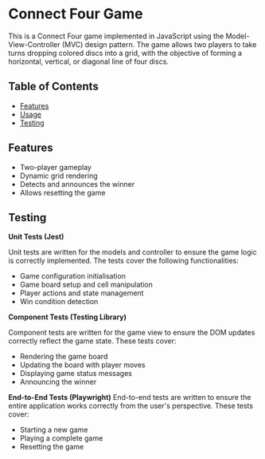 # Connect Four Game

This is a Connect Four game implemented in JavaScript using the Model-View-Controller (MVC) design pattern. The game allows two players to take turns dropping colored discs into a grid, with the objective of forming a horizontal, vertical, or diagonal line of four discs.

## Table of Contents

- [Features](#features)
- [Usage](#usage)
- [Testing](#testing)
## Features

- Two-player gameplay
- Dynamic grid rendering
- Detects and announces the winner
- Allows resetting the game

## Testing

**Unit Tests (Jest)**

Unit tests are written for the models and controller to ensure the game logic is correctly implemented. The tests cover the following functionalities:

- Game configuration initialisation
- Game board setup and cell manipulation
- Player actions and state management
- Win condition detection


**Component Tests (Testing Library)**

Component tests are written for the game view to ensure the DOM updates correctly reflect the game state. These tests cover:

- Rendering the game board
- Updating the board with player moves
- Displaying game status messages
- Announcing the winner

**End-to-End Tests (Playwright)**
End-to-end tests are written to ensure the entire application works correctly from the user's perspective. These tests cover:

- Starting a new game
- Playing a complete game
- Resetting the game